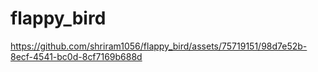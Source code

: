 # flappy_bird

https://github.com/shriram1056/flappy_bird/assets/75719151/98d7e52b-8ecf-4541-bc0d-8cf7169b688d

